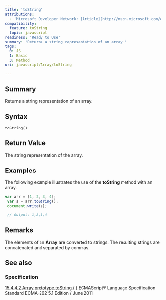 ```yaml
---
title: 'toString'
attributions:
  - 'Microsoft Developer Network: [Article](http://msdn.microsoft.com/en-us/library/ie/jj155287(v=vs.94).aspx)'
compatibility:
  feature: toString
  topic: javascript
readiness: 'Ready to Use'
summary: 'Returns a string representation of an array.'
tags:
  0: JS
  1: Basic
  3: Method
uri: javascript/Array/toString

---
```

## Summary

Returns a string representation of an array.

## Syntax

    toString()

## Return Value

The string representation of the array.

## Examples

The following example illustrates the use of the **toString** method with an array.

``` js
var arr = [1, 2, 3, 4];
 var s = arr.toString();
 document.write(s);

 // Output: 1,2,3,4
```

## Remarks

The elements of an **Array** are converted to strings. The resulting strings are concatenated and separated by commas.

## See also

### Specification

[15.4.4.2 Array.prototype.toString ( )](http://www.ecma-international.org/ecma-262/5.1/#sec-15.4.4.2) ECMAScript® Language Specification Standard ECMA-262 5.1 Edition / June 2011

